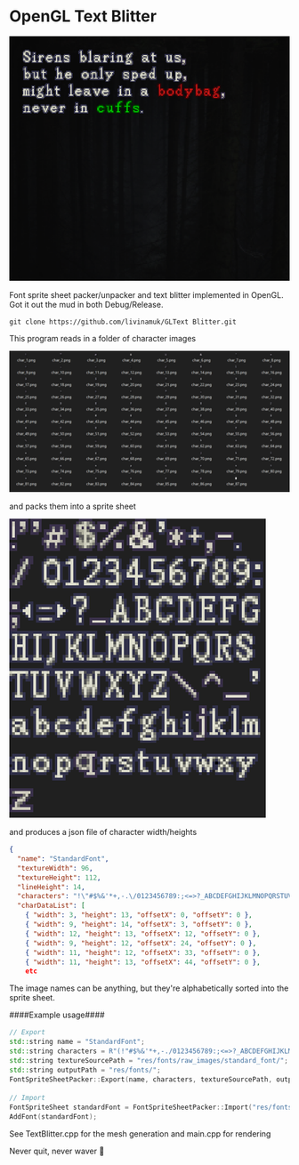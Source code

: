 ﻿# OpenGL Text Blitter

![Image1](Image1.png)

Font sprite sheet packer/unpacker and text blitter implemented in OpenGL. Got it out the mud in both Debug/Release.

```
git clone https://github.com/livinamuk/GLText Blitter.git
```

This program reads in a folder of character images

![Image2](Image2.png)

and packs them into a sprite sheet

![Image3](Image3.png)

and produces a json file of character width/heights

```json
{
  "name": "StandardFont",
  "textureWidth": 96,
  "textureHeight": 112,
  "lineHeight": 14,
  "characters": "!\"#$%&'*+,-.\/0123456789:;<=>?_ABCDEFGHIJKLMNOPQRSTUVWXYZ\\^_`abcdefghijklmnopqrstuvwxyz ",
  "charDataList": [
    { "width": 3, "height": 13, "offsetX": 0, "offsetY": 0 },
    { "width": 9, "height": 14, "offsetX": 3, "offsetY": 0 },
    { "width": 12, "height": 13, "offsetX": 12, "offsetY": 0 },
    { "width": 9, "height": 12, "offsetX": 24, "offsetY": 0 },
    { "width": 11, "height": 12, "offsetX": 33, "offsetY": 0 },
    { "width": 11, "height": 13, "offsetX": 44, "offsetY": 0 },
    etc
```

The image names can be anything, but they're alphabetically sorted into the sprite sheet. 

####Example usage####

```cpp
// Export
std::string name = "StandardFont";
std::string characters = R"(!"#$%&'*+,-./0123456789:;<=>?_ABCDEFGHIJKLMNOPQRSTUVWXYZ\^_`abcdefghijklmnopqrstuvwxyz )";
std::string textureSourcePath = "res/fonts/raw_images/standard_font/";
std::string outputPath = "res/fonts/";
FontSpriteSheetPacker::Export(name, characters, textureSourcePath, outputPath);

// Import
FontSpriteSheet standardFont = FontSpriteSheetPacker::Import("res/fonts/StandardFont.json");
AddFont(standardFont);
```

See TextBlitter.cpp for the mesh generation and main.cpp for rendering

Never quit, never waver 🌹
